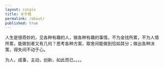 ```yaml
---
layout: single
title: 关于我
permalink: /about/
published: true
---
```


人生是很奇妙的，见各种有趣的人，做各种有趣的事情，不为金钱所累，不为人情所累，能做到者又有几何？思考各种方案，取舍间能做到恰如其分；做出各种决策，得失间不动于心。 

为人，成事，主动，创新，如此而已。。。。


